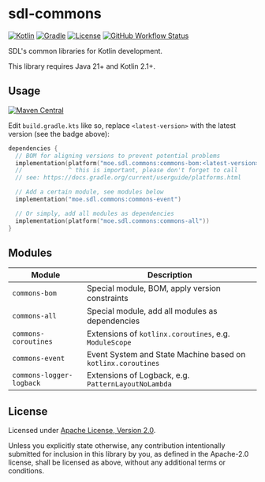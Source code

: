 # sdl-commons

[![Kotlin](https://img.shields.io/badge/kotlin-2.1.10-%237F52FF.svg?style=flat-square&logo=kotlin&logoColor=white)](http://kotlinlang.org)
[![Gradle](https://img.shields.io/badge/Gradle-8.13-02303A.svg?style=flat-square&logo=Gradle&logoColor=white)](https://gradle.org/)
[![License](https://img.shields.io/badge/License-Apache%202.0-blue.svg?style=flat-square)](http://www.apache.org/licenses/LICENSE-2.0)
[![GitHub Workflow Status](https://img.shields.io/github/actions/workflow/status/SDLMoe/sdl-commons/ci.yml?event=push&style=flat-square&logo=github)](https://github.com/SDLMoe/sdl-commons/actions)

SDL's common libraries for Kotlin development.

This library requires Java 21+ and Kotlin 2.1+.

## Usage

[![Maven Central](https://img.shields.io/maven-central/v/moe.sdl.commons/commons-all.svg?style=flat-square)](https://central.sonatype.com/search?q=g%3Amoe.sdl.commons&smo=true)

Edit `build.gradle.kts` like so, replace `<latest-version>` with the latest version (see the badge above):

```kotlin
dependencies {
  // BOM for aligning versions to prevent potential problems
  implementation(platform("moe.sdl.commons:commons-bom:<latest-version>"))
  //             ^ this is important, please don't forget to call
  // see: https://docs.gradle.org/current/userguide/platforms.html

  // Add a certain module, see modules below 
  implementation("moe.sdl.commons:commons-event")

  // Or simply, add all modules as dependencies
  implementation(platform("moe.sdl.commons:commons-all"))
}
```

## Modules

| Module                   | Description                                                  |
|--------------------------|--------------------------------------------------------------|
| `commons-bom`            | Special module, BOM, apply version constraints               |
| `commons-all`            | Special module, add all modules as dependencies              |
| `commons-coroutines`     | Extensions of `kotlinx.coroutines`, e.g. `ModuleScope`       |
| `commons-event`          | Event System and State Machine based on `kotlinx.coroutines` |
| `commons-logger-logback` | Extensions of Logback, e.g. `PatternLayoutNoLambda`          |

## License

Licensed under <a href="LICENSE">Apache License, Version
2.0</a>.

Unless you explicitly state otherwise, any contribution intentionally submitted
for inclusion in this library by you, as defined in the Apache-2.0 license, shall
be licensed as above, without any additional terms or conditions.
